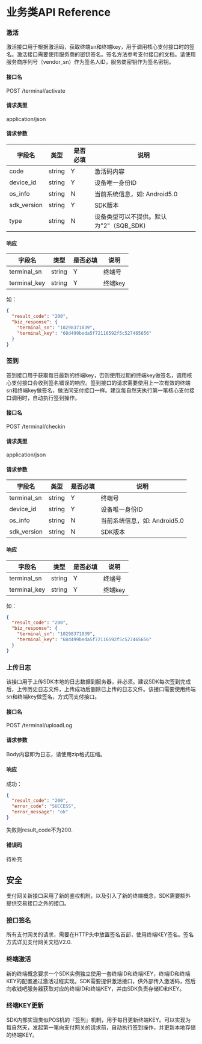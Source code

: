 # 业务类API Reference

### 激活
激活接口用于根据激活码，获取终端sn和终端key，用于调用核心支付接口时的签名。激活接口需要使用服务商的密钥签名。签名方法参考支付接口的文档。请使用服务商序列号（vendor_sn）作为签名人ID，服务商密钥作为签名密钥。
#### 接口名
POST /terminal/activate
#### 请求类型
application/json
#### 请求参数
字段名 | 类型 | 是否必填 | 说明
------ | ----- | -----| -----
code | string | Y | 激活码内容
device_id | string | Y | 设备唯一身份ID
os_info | string | N | 当前系统信息，如: Android5.0
sdk_version | string | Y | SDK版本
type | string | N | 设备类型可以不提供。默认为"2"（SQB_SDK)

#### 响应
字段名 | 类型 | 是否必填 | 说明
------ | ----- | -----| -----
terminal_sn | string | Y | 终端号
terminal_key | string | Y | 终端key

如：

```json
{
  "result_code": "200",
  "biz_response": {
    "terminal_sn": "10298371039",
    "terminal_key": "68d499beda5f72116592f5c527465656"
  }
}
```

### 签到
签到接口用于获取每日最新的终端key，否则使用过期的终端key做签名，调用核心支付接口会收到签名错误的响应。签到接口的请求需要使用上一次有效的终端sn和终端key做签名，做法同支付接口一样。建议每自然天执行第一笔核心支付接口调用时，自动执行签到操作。

#### 接口名
POST /terminal/checkin
#### 请求类型
application/json
#### 请求参数
字段名 | 类型 | 是否必填 | 说明
------ | ----- | -----| -----
terminal_sn | string | Y | 终端号
device_id | string | Y | 设备唯一身份ID
os_info | string | N | 当前系统信息，如: Android5.0
sdk_version | string | N | SDK版本

#### 响应
字段名 | 类型 | 是否必填 | 说明
------ | ----- | -----| -----
terminal_sn | string | Y | 终端号
terminal_key | string | Y | 终端key

如：

```json
{
  "result_code": "200",
  "biz_response": {
    "terminal_sn": "10298371039",
    "terminal_key": "68d499beda5f72116592f5c527465656"
  }
}
```

### 上传日志
该接口用于上传SDK本地的日志数据到服务器，非必须。建议SDK每次签到完成后，上传历史日志文件，上传成功后删除已上传的日志文件。该接口需要使用终端sn和终端key做签名，方式同支付接口。

#### 接口名
POST /terminal/uploadLog

#### 请求参数
Body内容即为日志，请使用zip格式压缩。

#### 响应
成功：

```json
{
  "result_code": "200",
  "error_code": "SUCCESS",
  "error_message": "ok"
}
```
失败则result_code不为200.

#### 错误码
待补充

## 安全
支付网关新接口采用了新的鉴权机制，以及引入了新的终端概念，SDK需要额外提供交易接口之外的接口。

### 接口签名
所有支付网关的请求，需要在HTTP头中放置签名首部，使用终端KEY签名。签名方式详见支付网关文档V2.0.

### 终端激活
新的终端概念要求一个SDK实例独立使用一套终端ID和终端KEY，终端ID和终端KEY的配置通过激活过程实现。SDK需要提供激活接口，供外部传入激活码，然后向收钱吧服务器获取对应的终端ID和终端KEY，并由SDK负责存储ID和KEY。

### 终端KEY更新
SDK内部实现类似POS机的『签到』机制，用于每日更新终端KEY。可以实现为每自然天，发起第一笔向支付网关的请求前，自动执行签到操作，并更新本地存储的终端KEY。

